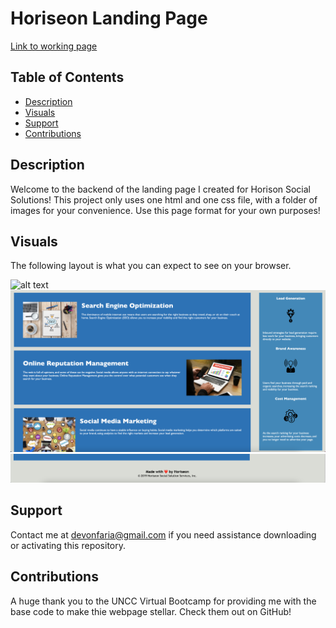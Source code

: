 # Horiseon Landing Page

[Link to working page](https://devonfaria.github.io/fun-SEO-refactor/#search-engine-optimization)

## Table of Contents

* [Description](#description)
* [Visuals](#visuals)
* [Support](#Support)
* [Contributions](#contributions)

## Description

Welcome to the backend of the landing page I created for Horison Social Solutions! This project only uses one html and one css file, with a folder of images for your convenience. Use this page format for your own purposes!

## Visuals

The following layout is what you can expect to see on your browser.






![alt text](./assets/images/topthird.png)
![alt text](./assets/images/middlethird.png)
![alt text](./assets/images/bottomthird.png)

## Support

Contact me at devonfaria@gmail.com if you need assistance downloading or activating this repository.

## Contributions

A huge thank you to the UNCC Virtual Bootcamp for providing me with the base code to make thie webpage stellar. Check them out on GitHub!